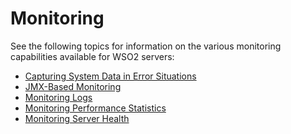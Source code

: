 # Monitoring

See the following topics for information on the various monitoring
capabilities available for WSO2 servers:

-   [Capturing System Data in Error Situations](../../administer/capturing-system-data-in-error-situations)
-   [JMX-Based Monitoring](../../administer/jmx-based-monitoring)
-   [Monitoring Logs](../../administer/monitoring-logs-using-management-console)
-   [Monitoring Performance Statistics](../../administer/monitoring-performance-statistics)
-   [Monitoring Server Health](../../administer/monitoring-server-health)
